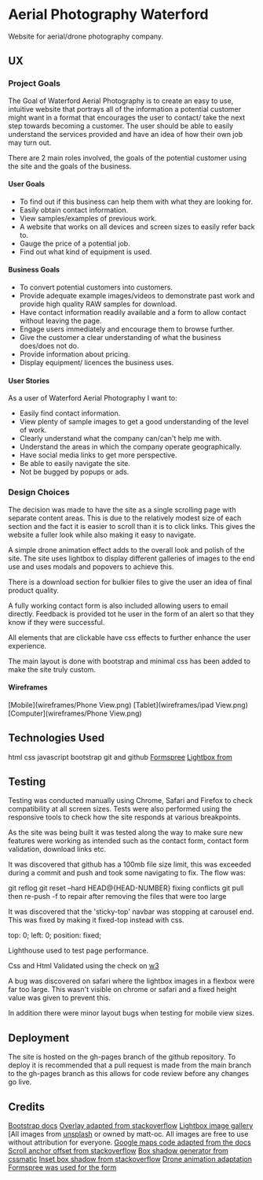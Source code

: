 # Aerial Photography Waterford
Website for aerial/drone photography company.

## UX

### Project Goals

The Goal of Waterford Aerial Photography is to create an easy to use, intuitive website that portrays all of the information a potential customer might want in a format that encourages the user to contact/ take the next step towards becoming a customer. The user should be able to easily understand the services provided and have an idea of how their own job may turn out.

There are 2 main roles involved, the goals of the potential customer using the site and the goals of the business.

#### User Goals

* To find out if this business can help them with what they are looking for.
* Easily obtain contact information.
* View samples/examples of previous work.
* A website that works on all devices and screen sizes to easily refer back to.
* Gauge the price of a potential job.
* Find out what kind of equipment is used.

#### Business Goals

* To convert potential customers into customers.
* Provide adequate example images/videos to demonstrate past work and provide high quality RAW samples for download.
* Have contact information readily available and a form to allow contact without leaving the page.
* Engage users immediately and encourage them to browse further.
* Give the customer a clear understanding of what the business does/does not do.
* Provide information about pricing.
* Display equipment/ licences the business uses.

#### User Stories

As a user of Waterford Aerial Photography I want to:

* Easily find contact information.
* View plenty of sample images to get a good understanding of the level of work.
* Clearly understand what the company can/can't help me with.
* Understand the areas in which the company operate geographically.
* Have social media links to get more perspective.
* Be able to easily navigate the site.
* Not be bugged by popups or ads.

### Design Choices

The decision was made to have the site as a single scrolling page with separate content areas. This is due to the relatively modest size of each section and the fact it is easier to scroll than it is to click links. This gives the website a fuller look while also making it easy to navigate.

A simple drone animation effect adds to the overall look and polish of the site.
The site uses lightbox to display different galleries of images to the end use and uses modals and popovers to achieve this.

There is a download section for bulkier files to give the user an idea of final product quality.

A fully working contact form is also included allowing users to email directly. Feedback is provided tot he user in the form of an alert so that they know if they were successful.

All elements that are clickable have css effects to further enhance the user experience.

The main layout is done with bootstrap and minimal css has been added to make the site truly custom.

#### Wireframes
[Mobile](wireframes/Phone View.png)
[Tablet](wireframes/ipad View.png)
[Computer](wireframes/Phone View.png)
## Technologies Used

html
css
javascript
bootstrap
git and github
[Formspree](https://formspree.io/)
[Lightbox from](https://lokeshdhakar.com/projects/lightbox2/)


## Testing
Testing was conducted manually using Chrome, Safari and Firefox to check compatibility at all screen sizes.
Tests were also performed using the responsive tools to check how the site responds at various breakpoints.

As the site was being built it was tested along the way to make sure new features were working as intended such as the contact form, contact form validation, download links etc.

It was discovered that github has a 100mb file size limit, this was exceeded during a commit and push and took some navigating to fix.
The flow was:

git reflog
git reset –hard HEAD@{HEAD-NUMBER}
fixing conflicts
git pull
then re-push -f to repair after removing the files that were too large

It was discovered that the 'sticky-top' navbar was stopping at carousel end.
This was fixed by making it fixed-top instead with css.

top: 0;
left: 0;
position: fixed;

Lighthouse used to test page performance.

Css and Html Validated using the check on [w3](https://validator.w3.org/)

A bug was discovered on safari where the lightbox images in a flexbox were far too large. This wasn't visible on chrome or safari and a fixed height value was given to prevent this.

In addition there were minor layout bugs when testing for mobile view sizes.

## Deployment

The site is hosted on the gh-pages branch of the github repository.
To deploy it is recommended that a pull request is made from the main branch to the gh-pages branch as this allows for code review before any changes go live.

## Credits

[Bootstrap docs](https://getbootstrap.com/)
[Overlay adapted from stackoverflow](https://stackoverflow.com/questions/61297397/position-absolute-top0-bottom-0-right0-left0-and-parent-paddings)
[Lightbox image gallery](https://lokeshdhakar.com/projects/lightbox2/)
[All images from [unsplash](https://unsplash.com/) or owned by matt-oc. All images are free to use without attribution for everyone.
[Google maps code adapted from the docs](https://developers.google.com/maps/documentation/javascript/adding-a-google-map)
[Scroll anchor offset from stackoverflow](https://stackoverflow.com/questions/1418838/html-making-a-link-lead-to-the-anchor-centered-in-the-middle-of-the-page)
[Box shadow generator from cssmatic](https://www.cssmatic.com/box-shadow)
[Inset box shadow from stackoverflow](https://stackoverflow.com/questions/8452739/css-inset-borders)
[Drone animation adaptation](https://www.w3schools.com/css/css3_animations.asp)
[Formspree was used for the form](https://formspree.i)
